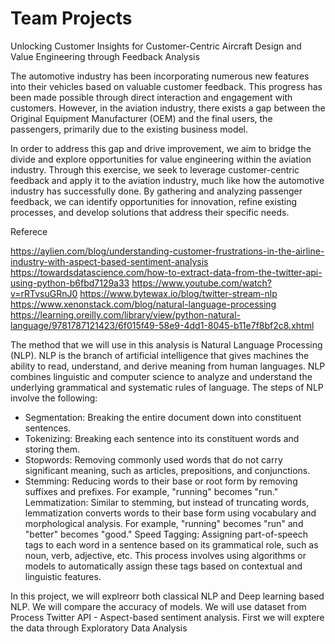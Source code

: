 Team Projects
==============================

Unlocking Customer Insights for Customer-Centric Aircraft Design and Value Engineering through Feedback Analysis

The automotive industry has been incorporating numerous new features into their vehicles based on valuable customer feedback. This progress has been made possible through direct interaction and engagement with customers. However, in the aviation industry, there exists a gap between the Original Equipment Manufacturer (OEM) and the final users, the passengers, primarily due to the existing business model.

In order to address this gap and drive improvement, we aim to bridge the divide and explore opportunities for value engineering within the aviation industry. Through this exercise, we seek to leverage customer-centric feedback and apply it to the aviation industry, much like how the automotive industry has successfully done. By gathering and analyzing passenger feedback, we can identify opportunities for innovation, refine existing processes, and develop solutions that address their specific needs.

Referece

https://aylien.com/blog/understanding-customer-frustrations-in-the-airline-industry-with-aspect-based-sentiment-analysis https://towardsdatascience.com/how-to-extract-data-from-the-twitter-api-using-python-b6fbd7129a33 https://www.youtube.com/watch?v=rRTvsuGRnJ0 https://www.bytewax.io/blog/twitter-stream-nlp https://www.xenonstack.com/blog/natural-language-processing https://learning.oreilly.com/library/view/python-natural-language/9781787121423/6f015f49-58e9-4dd1-8045-b11e7f8bf2c8.xhtml

The method that we will use in this analysis is Natural Language Processing (NLP). NLP is the branch of artificial intelligence that gives machines the ability to read, understand, and derive meaning from human languages. NLP combines linguistic and computer science to analyze and understand the underlying grammatical and systematic rules of language. The steps of NLP involve the following:

* Segmentation: Breaking the entire document down into constituent sentences. 
* Tokenizing: Breaking each sentence into its constituent words and storing them. 
* Stopwords: Removing commonly used words that do not carry significant meaning, such as articles, prepositions, and conjunctions. 
* Stemming: Reducing words to their base or root form by removing suffixes and prefixes. For example, "running" becomes "run." Lemmatization: Similar to stemming, but instead of truncating words, lemmatization converts words to their base form using vocabulary and morphological analysis. For example, "running" becomes "run" and "better" becomes "good." Speed Tagging: Assigning part-of-speech tags to each word in a sentence based on its grammatical role, such as noun, verb, adjective, etc. This process involves using algorithms or models to automatically assign these tags based on contextual and linguistic features. 
  
  
In this project, we will explreorr both classical NLP and Deep learning based NLP. We will compare the accuracy of models. We will use dataset from Process Twitter API - Aspect-based sentiment analysis. First we will exptere the data through Exploratory Data Analysis